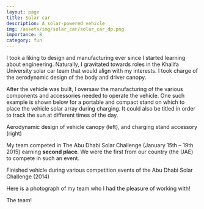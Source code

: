 ```yaml
---
layout: page
title: Solar car
description: A solar-powered vehicle
img: /assets/img/solar_car/solar_car_dp.png
importance: 8
category: fun
---
```


I took a liking to design and manufacturing ever since I started learning about engineering. Naturally, I gravitated towards roles in the Khalifa University solar car team that would align with my interests. I took charge of the aerodynamic design of the body and driver canopy. 

After the vehicle was built, I oversaw the manufacturing of the various components and accessories needed to operate the vehicle. One such example is shown below for a portable and compact stand on which to place the vehicle solar array during charging. It could also be titled in order to track the sun at different times of the day.

<div class="row">
    <div class="col-sm mt-3 mt-md-0 equal-height-short">
        <img class="img-fluid rounded z-depth-1" src="{{ '/assets/img/solar_car/aerodynamics.png' | relative_url }}" alt="" title="canopy aerodynamics"/>
    </div>
    <div class="col-sm mt-3 mt-md-0 equal-height-short">
        <img class="img-fluid rounded z-depth-1" src="{{ '/assets/img/solar_car/Solar_stand.png' | relative_url }}" alt="" title="charging accessory design"/>
    </div>
    <div class="col-sm mt-3 mt-md-0 equal-height-short">
        <img class="img-fluid rounded z-depth-1" src="{{ '/assets/img/solar_car/charging.jpg' | relative_url }}" alt="" title="solar charging"/>
    </div>
</div>
<div class="caption">
    Aerodynamic design of vehicle canopy (left), and charging stand accessory (right)
</div>

My team competed in The Abu Dhabi Solar Challenge (January 15th – 19th 2015) earning **second place**. We were the first from our country (the UAE) to compete in such an event.

<div class="row">
    <div class="col-sm mt-6 mt-md-0 equal-height-medium">
        <img class="img-fluid rounded z-depth-1" src="{{ '/assets/img/solar_car/dessert.jpg' | relative_url }}" alt="" title="Rub' al Khali dessert"/>
    </div>
    <div class="col-sm mt-6 mt-md-0 equal-height-medium">
        <img class="img-fluid rounded z-depth-1" src="{{ '/assets/img/solar_car/yas.jpg' | relative_url }}" alt="" title="Yas Marina Circuit"/>
    </div>
</div>
<div class="caption">
    Finished vehicle during various competition events of the Abu Dhabi Solar Challenge (2014)
</div>

Here is a photograph of my team who I had the pleasure of working with!

<div class="row">
    <div class="col-sm mt-3 mt-md-0">
        <img class="img-fluid rounded z-depth-1" src="{{ '/assets/img/solar_car/Solar team.jpg' | relative_url }}" alt="" title="Solar car team"/>
    </div>
</div>
<div class="caption">
    The team!
</div>